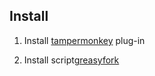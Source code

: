 

## Install

1. Install [tampermonkey](https://chromewebstore.google.com/detail/%E7%AF%A1%E6%94%B9%E7%8C%B4/dhdgffkkebhmkfjojejmpbldmpobfkfo) plug-in

2. Install script[greasyfork](https://greasyfork.org/zh-CN/scripts/534059-github-go-deepwiki)


